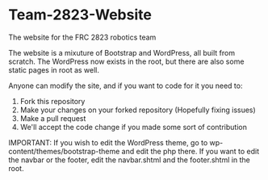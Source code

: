 Team-2823-Website
=================

The website for the FRC 2823 robotics team

The website is a mixuture of Bootstrap and WordPress, all built from scratch. The WordPress now exists in the root, but there are also some static pages in root as well.

Anyone can modify the site, and if you want to code for it you need to:

1. Fork this repository
2. Make your changes on your forked repository (Hopefully fixing issues)
3. Make a pull request
4. We'll accept the code change if you made some sort of contribution

IMPORTANT: If you wish to edit the WordPress theme, go to wp-content/themes/bootstrap-theme and edit the php there. If you want to edit the navbar or the footer, edit the navbar.shtml and the footer.shtml in the root.